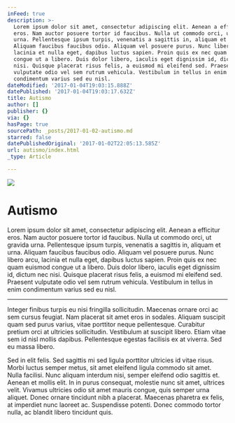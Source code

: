 ```yaml
---
inFeed: true
description: >-
  Lorem ipsum dolor sit amet, consectetur adipiscing elit. Aenean a efficitur
  eros. Nam auctor posuere tortor id faucibus. Nulla ut commodo orci, ut gravida
  urna. Pellentesque ipsum turpis, venenatis a sagittis in, aliquam et urna.
  Aliquam faucibus faucibus odio. Aliquam vel posuere purus. Nunc libero arcu,
  lacinia et nulla eget, dapibus luctus sapien. Proin quis ex nec quam euismod
  congue ut a libero. Duis dolor libero, iaculis eget dignissim id, dictum nec
  nisi. Quisque placerat risus felis, a euismod mi eleifend sed. Praesent
  vulputate odio vel sem rutrum vehicula. Vestibulum in tellus in enim
  condimentum varius sed eu nisl.
dateModified: '2017-01-04T19:03:15.888Z'
datePublished: '2017-01-04T19:03:17.632Z'
title: Autismo
author: []
publisher: {}
via: {}
hasPage: true
sourcePath: _posts/2017-01-02-autismo.md
starred: false
datePublishedOriginal: '2017-01-02T22:05:13.585Z'
url: autismo/index.html
_type: Article

---
```

![](https://the-grid-user-content.s3-us-west-2.amazonaws.com/2938498e-3788-4bc6-b4b6-17eff163eae3.jpg)

# Autismo

Lorem ipsum dolor sit amet, consectetur adipiscing elit. Aenean a efficitur eros. Nam auctor posuere tortor id faucibus. Nulla ut commodo orci, ut gravida urna. Pellentesque ipsum turpis, venenatis a sagittis in, aliquam et urna. Aliquam faucibus faucibus odio. Aliquam vel posuere purus. Nunc libero arcu, lacinia et nulla eget, dapibus luctus sapien. Proin quis ex nec quam euismod congue ut a libero. Duis dolor libero, iaculis eget dignissim id, dictum nec nisi. Quisque placerat risus felis, a euismod mi eleifend sed. Praesent vulputate odio vel sem rutrum vehicula. Vestibulum in tellus in enim condimentum varius sed eu nisl.

---

Integer finibus turpis eu nisi fringilla sollicitudin. Maecenas ornare orci ac sem cursus feugiat. Nam placerat sit amet eros in sodales. Aliquam suscipit quam sed purus varius, vitae porttitor neque pellentesque. Curabitur pretium orci at ultricies sollicitudin. Vestibulum at suscipit libero. Etiam vitae sem id nisl mollis dapibus. Pellentesque egestas facilisis ex at viverra. Sed eu massa libero.

Sed in elit felis. Sed sagittis mi sed ligula porttitor ultricies id vitae risus. Morbi luctus semper metus, sit amet eleifend ligula commodo sit amet. Nulla facilisi. Nunc aliquam interdum nisi, semper eleifend odio sagittis et. Aenean et mollis elit. In in purus consequat, molestie nunc sit amet, ultrices velit. Vivamus ultricies odio sit amet mauris congue, quis semper urna aliquet. Donec ornare tincidunt nibh a placerat. Maecenas pharetra ex felis, at imperdiet nunc laoreet ac. Suspendisse potenti. Donec commodo tortor nulla, ac blandit libero tincidunt quis.